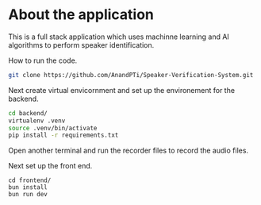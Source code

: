 # About the application

This is a full stack application which uses machinne learning and AI algorithms to perform speaker identification.

How to run the code.

```bash
git clone https://github.com/AnandPTi/Speaker-Verification-System.git
```

Next create virtual envicornment and set up the environement for the backend.

```bash
cd backend/
virtualenv .venv
source .venv/bin/activate
pip install -r requirements.txt
```

Open another terminal and run the recorder files to record the audio files.

Next set up the front end.

```
cd frontend/
bun install
bun run dev
```
